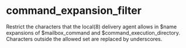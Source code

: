 # command_expansion_filter 


Restrict the characters that the local(8) delivery agent allows in
$name expansions of $mailbox_command and $command_execution_directory.
Characters outside the
allowed set are replaced by underscores.



